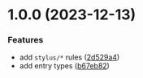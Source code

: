 # 1.0.0 (2023-12-13)


### Features

* add `stylus/*` rules ([2d529a4](https://github.com/stylelint-types/stylelint-stylus/commit/2d529a4e161fab02faf8586a227bbb309b26b753))
* add entry types ([b67eb82](https://github.com/stylelint-types/stylelint-stylus/commit/b67eb820d555fd167fab5a3f9bdc65b4755a8132))



